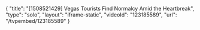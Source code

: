 {
    "title": "[1508521429] Vegas Tourists Find Normalcy Amid the Heartbreak",
    "type": "solo",
    "layout": "iframe-static",
    "videoId": "123185589",
    "url": "\/tvpembed\/123185589"
}